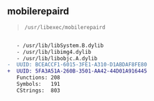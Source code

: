 ## mobilerepaird

> `/usr/libexec/mobilerepaird`

```diff

   - /usr/lib/libSystem.B.dylib
   - /usr/lib/libimg4.dylib
   - /usr/lib/libobjc.A.dylib
-  UUID: BCEACCF1-6015-3FE1-A310-D1ABDAF8FE80
+  UUID: 5FA3A51A-260B-3501-AA42-44D01A916445
   Functions: 208
   Symbols:   191
   CStrings:  803

```
